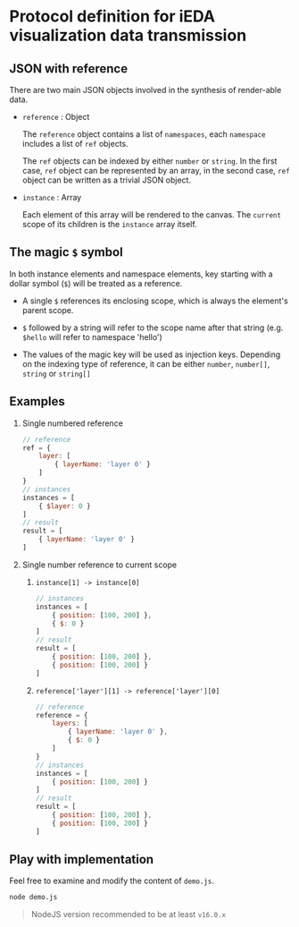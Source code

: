 # Protocol definition for iEDA visualization data transmission

## JSON with reference

There are two main JSON objects involved in the synthesis of render-able data.

+ `reference` : Object

	The `reference` object contains a list of `namespaces`,
	each `namespace` includes a list of `ref` objects.

	The `ref` objects can be indexed by either `number` or `string`.
	In the first case, `ref` object can be represented by an array,
	in the second case, `ref` object can be written as a trivial JSON object.

+ `instance` : Array

	Each element of this array will be rendered to the canvas.
	The `current` scope of its children is the `instance` array itself.

## The magic `$` symbol

In both instance elements and namespace elements, key starting with a dollar symbol (`$`) will be treated as a reference.

+ A single `$` references its enclosing scope, which is always the element's parent scope.

+ `$` followed by a string will refer to the scope name after that string (e.g. `$hello` will refer to namespace 'hello')

+ The values of the magic key will be used as injection keys. Depending on the indexing type of reference, it can be either `number`, `number[]`, `string` or `string[]`

## Examples

1. Single numbered reference

	```js
	// reference
	ref = {
		layer: [
			{ layerName: 'layer 0' }
		]
	}
	// instances
	instances = [
		{ $layer: 0 }
	]
	// result
	result = [
		{ layerName: 'layer 0' }
	]
	```

1. Single number reference to current scope

	1. `instance[1] -> instance[0]`

		```js
		// instances
		instances = [
			{ position: [100, 200] },
			{ $: 0 }
		]
		// result
		result = [
			{ position: [100, 200] },
			{ position: [100, 200] }
		]
		```

	1. `reference['layer'][1] -> reference['layer'][0]`

		```js
		// reference
		reference = {
			layers: [
				{ layerName: 'layer 0' },
				{ $: 0 }
			]
		}
		// instances
		instances = [
			{ position: [100, 200] }
		]
		// result
		result = [
			{ position: [100, 200] },
			{ position: [100, 200] }
		]
		```

## Play with implementation

Feel free to examine and modify the content of `demo.js`.

```sh
node demo.js
```

> NodeJS version recommended to be at least `v16.0.x`
